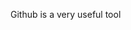 <html>
  <head>
    <title>My first Repository</title>
  </head>
  <body>
    <p>Github is a very useful tool</p>
  </body>
  </html>

